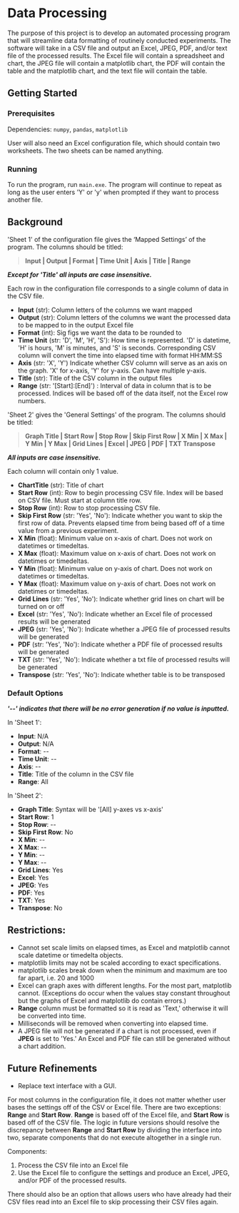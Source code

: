 # Data Processing
The purpose of this project is to develop an automated processing program that will streamline data formatting of routinely conducted experiments. The software will take in a CSV file and output an Excel, JPEG, PDF, and/or text file of the processed results. The Excel file will contain a spreadsheet and chart, the JPEG file will contain a matplotlib chart, the PDF will contain the table and the matplotlib chart, and the text file will contain the table. 

## Getting Started

### Prerequisites 

Dependencies: `numpy`, `pandas`, `matplotlib`

User will also need an Excel configuration file, which should contain two worksheets. The two sheets can be named anything. 

### Running 
To run the program, run `main.exe`. The program will continue to repeat as long as the user enters 'Y' or 'y' when prompted if they want to process another file.  

## Background
'Sheet 1' of the configuration file gives the ‘Mapped Settings’ of the program. The columns should be titled: 
> **Input | Output | Format | Time Unit | Axis | Title | Range**

**_Except for 'Title' all inputs are case insensitive._**

Each row in the configuration file corresponds to a single column of data in the CSV file. 
- **Input** (str): Column letters of the columns we want mapped
- **Output** (str): Column letters of the columns we want the processed data to be mapped to in the output Excel file 
- **Format** (int): Sig figs we want the data to be rounded to
- **Time Unit** (str: 'D', 'M', 'H', 'S'): How time is represented. 'D' is datetime, 'H' is hours, 'M' is minutes, and 'S' is seconds. Corresponding CSV column will convert the time into elapsed time with format HH:MM:SS   
- **Axis** (str: 'X', 'Y') Indicate whether CSV column will serve as an axis on the graph. 'X' for x-axis, 'Y' for y-axis. Can have multiple y-axis. 
- **Title** (str): Title of the CSV column in the output files 
- **Range** (str: '\[Start]:\[End]') : Interval of data in column that is to be processed. Indices will be based off of the data itself, not the Excel row numbers. 

'Sheet 2' gives the 'General Settings' of the program. The columns should be titled: 
> **Graph Title | Start Row | Stop Row | Skip First Row | X Min | X Max | Y Min | Y Max | Grid Lines | Excel | JPEG | PDF | TXT 
 Transpose** 

**_All inputs are case insensitive._**

Each column will contain only 1 value. 

- **ChartTitle** (str): Title of chart
- **Start Row** (int): Row to begin processing CSV file. Index will be based on CSV file. Must start at column title row.  
- **Stop Row** (int): Row to stop processing CSV file. 
- **Skip First Row** (str: 'Yes', 'No'): Indicate whether you want to skip the first row of data. Prevents elapsed time from being based off of a time value from a previous experiment. 
- **X Min** (float): Minimum value on x-axis of chart. Does not work on datetimes or timedeltas. 
- **X Max** (float): Maximum value on x-axis of chart. Does not work on datetimes or timedeltas. 
- **Y Min** (float): Minimum value on y-axis of chart. Does not work on datetimes or timedeltas. 
- **Y Max** (float): Maximum value on y-axis of chart. Does not work on datetimes or timedeltas. 
- **Grid Lines** (str: 'Yes', 'No'): Indicate whether grid lines on chart will be turned on or off
- **Excel** (str: 'Yes', 'No'): Indicate whether an Excel file of processed results will be generated
- **JPEG** (str: 'Yes', 'No'): Indicate whether a JPEG file of processed results will be generated
- **PDF** (str: 'Yes', 'No'): Indicate whether a PDF file of processed results will be generated 
- **TXT** (str: 'Yes', 'No'): Indicate whether a txt file of processed results will be generated
- **Transpose** (str: 'Yes', 'No'): Indicate whether table is to be transposed 


### Default Options

**_'--' indicates that there will be no error generation if no value is inputted._**

In 'Sheet 1': 
- **Input**: N/A
- **Output**: N/A
- **Format**: --
- **Time Unit**: --
- **Axis**: --
- **Title**: Title of the column in the CSV file 
- **Range**: All 

In 'Sheet 2': 
- **Graph Title**: Syntax will be '\[All] y-axes vs x-axis'
- **Start Row**: 1
- **Stop Row**: --
- **Skip First Row**: No
- **X Min**: --
- **X Max**: --
- **Y Min**: --
- **Y Max**: --
- **Grid Lines**: Yes
- **Excel**: Yes
- **JPEG**: Yes
- **PDF**: Yes
- **TXT**: Yes
- **Transpose**: No

## Restrictions: 
- Cannot set scale limits on elapsed times, as Excel and matplotlib cannot scale datetime or timedelta objects. 
- matplotlib limits may not be scaled according to exact specifications. 
- matplotlib scales break down when the minimum and maximum are too far apart, i.e. 20 and 1000 
- Excel can graph axes with different lengths. For the most part, matplotlib cannot. (Exceptions do occur when the values stay constant throughout but the graphs of Excel and matplotlib do contain errors.) 
- **Range** column must be formatted so it is read as 'Text,' otherwise it will be converted into time. 
- Milliseconds will be removed when converting into elapsed time. 
- A JPEG file will not be generated if a chart is not processed, even if **JPEG** is set to 'Yes.' An Excel and PDF file can still be generated without a chart addition.


## Future Refinements
- Replace text interface with a GUI. 

For most columns in the configuration file, it does not matter whether user bases the settings off of the CSV or Excel file. There are two exceptions: **Range** and **Start Row**. **Range** is based off of the Excel file, and **Start Row** is based off of the CSV file. The logic in future versions should resolve the discrepancy between **Range** and **Start Row** by dividing the interface into two, separate components that do not execute altogether in a single run.  

Components: 
1. Process the CSV file into an Excel file
2. Use the Excel file to configure the settings and produce an Excel, JPEG, and/or PDF of the processed results. 

There should also be an option that allows users who have already had their CSV files read into an Excel file to skip processing their CSV files again. 
